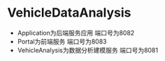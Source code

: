 # VehicleDataAnalysis

* Application为后端服务应用 端口号为8082
* Portal为前端服务 端口号为8083
* VehicleAnalysis为数据分析建模服务 端口号为8081
